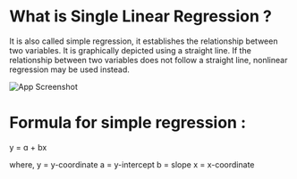 
# What is Single Linear Regression ?

It is also called simple regression, it establishes the relationship between two variables. It is graphically depicted using a straight line. If the relationship between two variables does not follow a straight line, nonlinear regression may be used instead.




![App Screenshot](https://pimages.toolbox.com/wp-content/uploads/2022/04/07040339/25-4.png)


# Formula for simple regression : 

y = ɑ + bx

where,  y = y-coordinate
        a = y-intercept
        b = slope
        x = x-coordinate